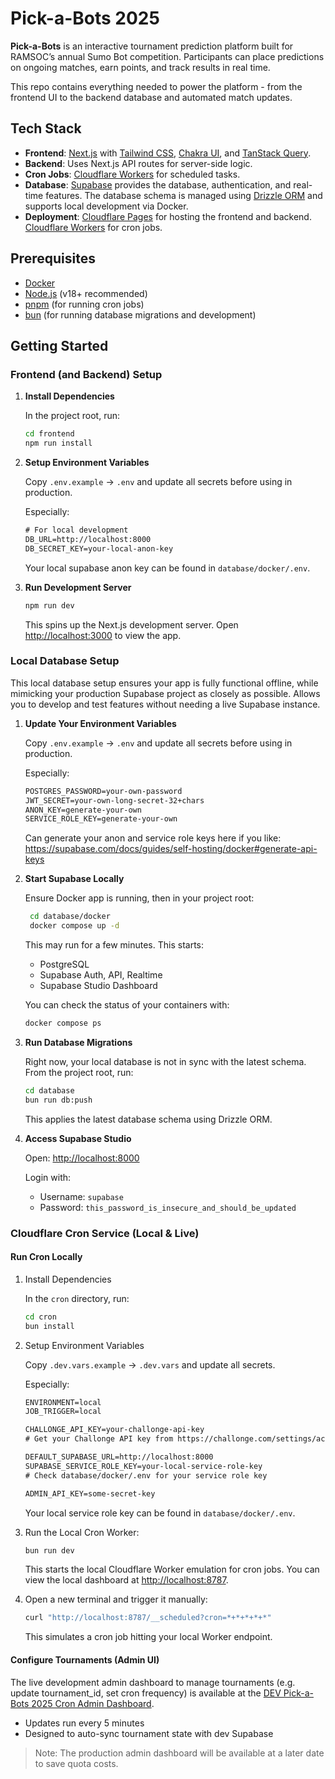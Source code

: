 # Pick-a-Bots 2025

**Pick-a-Bots** is an interactive tournament prediction platform built for RAMSOC’s annual Sumo Bot competition.
Participants can place predictions on ongoing matches, earn points, and track results in real time.

This repo contains everything needed to power the platform - from the frontend UI to the backend database and automated match updates.

## Tech Stack

- **Frontend**: [Next.js](https://nextjs.org/) with [Tailwind CSS](https://tailwindcss.com/), [Chakra UI](https://chakra-ui.com/), and [TanStack Query](https://tanstack.com/query/latest).
- **Backend**: Uses Next.js API routes for server-side logic.
- **Cron Jobs**: [Cloudflare Workers](https://developers.cloudflare.com/workers/) for scheduled tasks.
- **Database**: [Supabase](https://supabase.com/) provides the database, authentication, and real-time features. The database schema is managed using [Drizzle ORM](https://orm.drizzle.team/) and supports local development via Docker.
- **Deployment**: [Cloudflare Pages](https://pages.cloudflare.com/) for hosting the frontend and backend. [Cloudflare Workers](https://developers.cloudflare.com/workers/) for cron jobs.

## Prerequisites

- [Docker](https://docs.docker.com/get-docker/)
- [Node.js](https://nodejs.org/en/download/) (v18+ recommended)
- [pnpm](https://pnpm.io/installation) (for running cron jobs)
- [bun](https://bun.sh/docs/installation) (for running database migrations and development)

## Getting Started

### Frontend (and Backend) Setup

1. **Install Dependencies**

   In the project root, run:

   ```bash
   cd frontend
   npm run install
   ```

2. **Setup Environment Variables**

   Copy `.env.example` -> `.env` and update all secrets before using in production.

   Especially:

   ```txt
   # For local development
   DB_URL=http://localhost:8000
   DB_SECRET_KEY=your-local-anon-key
   ```

   Your local supabase anon key can be found in `database/docker/.env`.

3. **Run Development Server**

   ```bash
   npm run dev
   ```

   This spins up the Next.js development server. Open [http://localhost:3000](http://localhost:3000) to view the app.

### Local Database Setup

This local database setup ensures your app is fully functional offline, while mimicking your production Supabase project as closely as possible. Allows you to develop and test features without needing a live Supabase instance.

1. **Update Your Environment Variables**

   Copy `.env.example` -> `.env` and update all secrets before using in production.

   Especially:

   ```txt
   POSTGRES_PASSWORD=your-own-password
   JWT_SECRET=your-own-long-secret-32+chars
   ANON_KEY=generate-your-own
   SERVICE_ROLE_KEY=generate-your-own
   ```

   Can generate your anon and service role keys here if you like:
   <https://supabase.com/docs/guides/self-hosting/docker#generate-api-keys>

2. **Start Supabase Locally**

   Ensure Docker app is running, then in your project root:

   ```bash
    cd database/docker
    docker compose up -d
   ```

   This may run for a few minutes. This starts:

   - PostgreSQL
   - Supabase Auth, API, Realtime
   - Supabase Studio Dashboard

   You can check the status of your containers with:

   ```bash
   docker compose ps
   ```

3. **Run Database Migrations**

   Right now, your local database is not in sync with the latest schema. From the project root, run:

   ```bash
   cd database
   bun run db:push
   ```

   This applies the latest database schema using Drizzle ORM.

4. **Access Supabase Studio**

   Open: <http://localhost:8000>

   Login with:

   - Username: `supabase`
   - Password: `this_password_is_insecure_and_should_be_updated`

### Cloudflare Cron Service (Local & Live)

#### Run Cron Locally

1. Install Dependencies

   In the `cron` directory, run:

   ```bash
   cd cron
   bun install
   ```

2. Setup Environment Variables

   Copy `.dev.vars.example` -> `.dev.vars` and update all secrets.

   Especially:

   ```txt
   ENVIRONMENT=local
   JOB_TRIGGER=local

   CHALLONGE_API_KEY=your-challonge-api-key
   # Get your Challonge API key from https://challonge.com/settings/account

   DEFAULT_SUPABASE_URL=http://localhost:8000
   SUPABASE_SERVICE_ROLE_KEY=your-local-service-role-key
   # Check database/docker/.env for your service role key

   ADMIN_API_KEY=some-secret-key
   ```

   Your local service role key can be found in `database/docker/.env`.

3. Run the Local Cron Worker:

   ```bash
   bun run dev
   ```

   This starts the local Cloudflare Worker emulation for cron jobs. You can view the local dashboard at <http://localhost:8787>.

4. Open a new terminal and trigger it manually:

   ```bash
   curl "http://localhost:8787/__scheduled?cron=*+*+*+*+*"
   ```

   This simulates a cron job hitting your local Worker endpoint.

#### Configure Tournaments (Admin UI)

The live development admin dashboard to manage tournaments (e.g. update tournament_id, set cron frequency) is available at the [DEV Pick-a-Bots 2025 Cron Admin Dashboard](https://pick-a-bots-2025-cron-dev.ramsocunsw.workers.dev).

- Updates run every 5 minutes
- Designed to auto-sync tournament state with dev Supabase

> Note: The production admin dashboard will be available at a later date to save quota costs.
